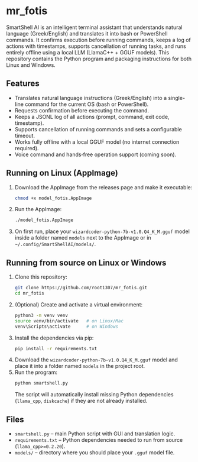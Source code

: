 # mr_fotis

SmartShell AI is an intelligent terminal assistant that understands natural language (Greek/English) and translates it into bash or PowerShell commands. It confirms execution before running commands, keeps a log of actions with timestamps, supports cancellation of running tasks, and runs entirely offline using a local LLM (LlamaC++ + GGUF models). This repository contains the Python program and packaging instructions for both Linux and Windows.

## Features
- Translates natural language instructions (Greek/English) into a single-line command for the current OS (bash or PowerShell).
- Requests confirmation before executing the command.
- Keeps a JSONL log of all actions (prompt, command, exit code, timestamp).
- Supports cancellation of running commands and sets a configurable timeout.
- Works fully offline with a local GGUF model (no internet connection required).
- Voice command and hands‑free operation support (coming soon).

## Running on Linux (AppImage)
1. Download the AppImage from the releases page and make it executable:
   ```bash
   chmod +x model_fotis.AppImage
   ```
2. Run the AppImage:
   ```bash
   ./model_fotis.AppImage
   ```
3. On first run, place your `wizardcoder-python-7b-v1.0.Q4_K_M.gguf` model inside a folder named `models` next to the AppImage or in `~/.config/SmartShellAI/models/`.

## Running from source on Linux or Windows
1. Clone this repository:
   ```bash
   git clone https://github.com/root1307/mr_fotis.git
   cd mr_fotis
   ```
2. (Optional) Create and activate a virtual environment:
   ```bash
   python3 -m venv venv
   source venv/bin/activate   # on Linux/Mac
   venv\Scripts\activate      # on Windows
   ```
3. Install the dependencies via pip:
   ```bash
   pip install -r requirements.txt
   ```
4. Download the `wizardcoder-python-7b-v1.0.Q4_K_M.gguf` model and place it into a folder named `models` in the project root.
5. Run the program:
   ```bash
   python smartshell.py
   ```
   The script will automatically install missing Python dependencies (`llama_cpp`, `diskcache`) if they are not already installed.

## Files
- `smartshell.py` – main Python script with GUI and translation logic.
- `requirements.txt` – Python dependencies needed to run from source (`llama_cpp>=0.2.20`).
- `models/` – directory where you should place your `.gguf` model file.
